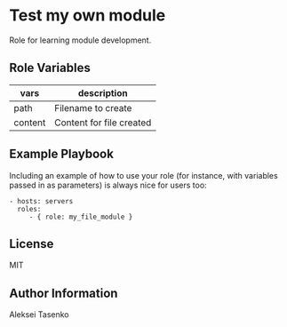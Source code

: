 Test my own module
=========

Role for learning module development.

Role Variables
--------------
| vars    | description              |
|---------|--------------------------|
| path    | Filename to create       |
| content | Content for file created |

Example Playbook
----------------

Including an example of how to use your role (for instance, with variables passed in as parameters) is always nice for users too:

    - hosts: servers
      roles:
         - { role: my_file_module }

License
-------

MIT

Author Information
------------------

Aleksei Tasenko